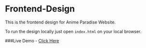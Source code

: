 # Frontend-Design

This is the frontend design for Anime Paradise Website. 

To run the design locally just open `index.html` on your local browser.

###Live Demo - [Click Here](https://htmlpreview.github.io/?https://raw.githubusercontent.com/Anime-Paradise/Frontend-Design/master/index.html)
